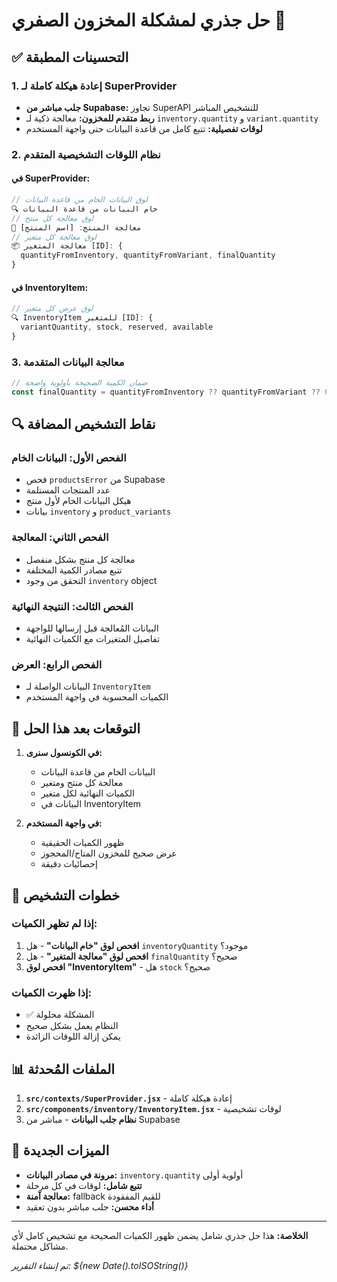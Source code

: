# حل جذري لمشكلة المخزون الصفري 🔧

## ✅ التحسينات المطبقة

### 1. إعادة هيكلة كاملة لـ SuperProvider
- **جلب مباشر من Supabase:** تجاوز SuperAPI للتشخيص المباشر
- **ربط متقدم للمخزون:** معالجة ذكية لـ `inventory.quantity` و `variant.quantity`
- **لوقات تفصيلية:** تتبع كامل من قاعدة البيانات حتى واجهة المستخدم

### 2. نظام اللوقات التشخيصية المتقدم

#### في SuperProvider:
```javascript
// لوق البيانات الخام من قاعدة البيانات
🔍 خام البيانات من قاعدة البيانات
// لوق معالجة كل منتج
🔧 معالجة المنتج: [اسم المنتج]
// لوق معالجة كل متغير
📦 معالجة المتغير [ID]: {
  quantityFromInventory, quantityFromVariant, finalQuantity
}
```

#### في InventoryItem:
```javascript
// لوق عرض كل متغير
🔍 InventoryItem للمتغير [ID]: {
  variantQuantity, stock, reserved, available
}
```

### 3. معالجة البيانات المتقدمة
```javascript
// ضمان الكمية الصحيحة بأولوية واضحة
const finalQuantity = quantityFromInventory ?? quantityFromVariant ?? 0;
```

## 🔍 نقاط التشخيص المضافة

### الفحص الأول: البيانات الخام
- فحص `productsError` من Supabase
- عدد المنتجات المستلمة
- هيكل البيانات الخام لأول منتج
- بيانات `inventory` و `product_variants`

### الفحص الثاني: المعالجة
- معالجة كل منتج بشكل منفصل
- تتبع مصادر الكمية المختلفة
- التحقق من وجود `inventory` object

### الفحص الثالث: النتيجة النهائية  
- البيانات المُعالجة قبل إرسالها للواجهة
- تفاصيل المتغيرات مع الكميات النهائية

### الفحص الرابع: العرض
- البيانات الواصلة لـ `InventoryItem`
- الكميات المحسوبة في واجهة المستخدم

## 🎯 التوقعات بعد هذا الحل

1. **في الكونسول سنرى:**
   - البيانات الخام من قاعدة البيانات
   - معالجة كل منتج ومتغير
   - الكميات النهائية لكل متغير
   - البيانات في InventoryItem

2. **في واجهة المستخدم:**
   - ظهور الكميات الحقيقية
   - عرض صحيح للمخزون المتاح/المحجوز
   - إحصائيات دقيقة

## 🚨 خطوات التشخيص

### إذا لم تظهر الكميات:
1. **افحص لوق "خام البيانات"** - هل `inventoryQuantity` موجود؟
2. **افحص لوق "معالجة المتغير"** - هل `finalQuantity` صحيح؟
3. **افحص لوق "InventoryItem"** - هل `stock` صحيح؟

### إذا ظهرت الكميات:
- ✅ المشكلة محلولة
- النظام يعمل بشكل صحيح
- يمكن إزالة اللوقات الزائدة

## 📊 الملفات المُحدثة

1. **`src/contexts/SuperProvider.jsx`** - إعادة هيكلة كاملة
2. **`src/components/inventory/InventoryItem.jsx`** - لوقات تشخيصية
3. **نظام جلب البيانات** - مباشر من Supabase

## 🔧 الميزات الجديدة

- **مرونة في مصادر البيانات:** `inventory.quantity` أولوية أولى
- **تتبع شامل:** لوقات في كل مرحلة
- **معالجة آمنة:** fallback للقيم المفقودة
- **أداء محسن:** جلب مباشر بدون تعقيد

---

**الخلاصة:** هذا حل جذري شامل يضمن ظهور الكميات الصحيحة مع تشخيص كامل لأي مشاكل محتملة.

*تم إنشاء التقرير: ${new Date().toISOString()}*